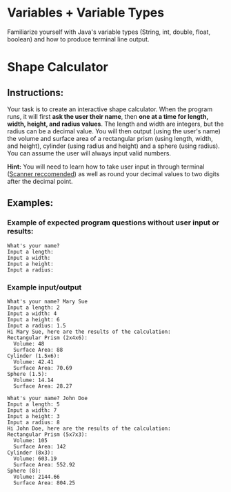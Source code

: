 # Variables + Variable Types 
Familiarize yourself with Java's variable types (String, int, double, float, boolean) and how to produce terminal line output.
# Shape Calculator
## Instructions:
Your task is to create an interactive shape calculator. When the program runs, it will first **ask the user their name**, then **one at a time for length, width, height, and radius values**. The length and width are integers, but the radius can be a decimal value. You will then output (using the user's name) the volume and surface area of a rectangular prism (using length, width, and height), cylinder (using radius and height) and a sphere (using radius). You can assume the user will always input valid numbers.

**Hint:** You will need to learn how to take user input in through terminal ([Scanner reccomended](https://www.w3schools.com/java/java_user_input.asp)) as well as round your decimal values to two digits after the decimal point.


## Examples:
### Example of expected program questions without user input or results:
```
What's your name? 
Input a length: 
Input a width: 
Input a height: 
Input a radius: 
```
### Example input/output
```
What's your name? Mary Sue
Input a length: 2
Input a width: 4
Input a height: 6
Input a radius: 1.5
Hi Mary Sue, here are the results of the calculation:
Rectangular Prism (2x4x6):
  Volume: 48
  Surface Area: 88
Cylinder (1.5x6):
  Volume: 42.41
  Surface Area: 70.69
Sphere (1.5):
  Volume: 14.14
  Surface Area: 28.27
```
```
What's your name? John Doe
Input a length: 5
Input a width: 7
Input a height: 3
Input a radius: 8
Hi John Doe, here are the results of the calculation:
Rectangular Prism (5x7x3):
  Volume: 105
  Surface Area: 142
Cylinder (8x3):
  Volume: 603.19
  Surface Area: 552.92
Sphere (8):
  Volume: 2144.66
  Surface Area: 804.25
```
